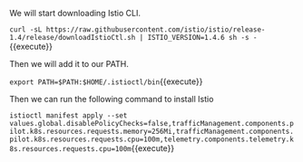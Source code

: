 We will start downloading Istio CLI.

 `curl -sL https://raw.githubusercontent.com/istio/istio/release-1.4/release/downloadIstioCtl.sh | ISTIO_VERSION=1.4.6 sh -s -`{{execute}}

Then we will add it to our PATH.

`export PATH=$PATH:$HOME/.istioctl/bin`{{execute}}

Then we can run the following command to install Istio

`istioctl manifest apply --set values.global.disablePolicyChecks=false,trafficManagement.components.pilot.k8s.resources.requests.memory=256Mi,trafficManagement.components.pilot.k8s.resources.requests.cpu=100m,telemetry.components.telemetry.k8s.resources.requests.cpu=100m`{{execute}}
